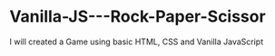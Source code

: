 # Vanilla-JS---Rock-Paper-Scissor
I will created a Game using basic HTML, CSS and Vanilla JavaScript
